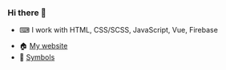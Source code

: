 ### Hi there 👋
* ⌨ I work with HTML, CSS/SCSS, JavaScript, Vue, Firebase
<!--* 👪 I'm very active on [FANDOM](https://community.fandom.com/wiki/User:StickManReally)-->

- 🏠 [My website](https://thundiverter.github.io)
- 🔣 [Symbols](https://thundiverter.github.io/symbols/)
<!--- 🗃 [FANDOM Portable Infobox (Russian)](https://github.com/Thundiverter/fandom-portable-infobox)
- [infege2022 — ЕГЭ по информатике 2022](https://github.com/Thundiverter/infege2022)-->

<!--
**Thundiverter/Thundiverter** is a ✨ _special_ ✨ repository because its `README.md` (this file) appears on your GitHub profile.

Here are some ideas to get you started:

- 🔭 I’m currently working on ...
- 🌱 I’m currently learning ...
- 👯 I’m looking to collaborate on ...
- 🤔 I’m looking for help with ...
- 💬 Ask me about ...
- 📫 How to reach me: ...
- 😄 Pronouns: ...
- ⚡ Fun fact: ...
-->
